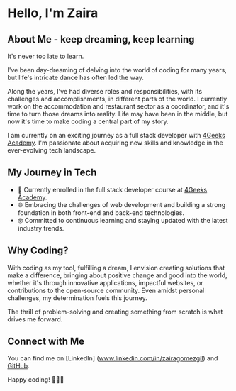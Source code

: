 # Hello, I'm Zaira

## About Me - keep dreaming, keep learning

It's never too late to learn. 

I've been day-dreaming of delving into the world of coding for many years, but life's intricate dance has often led the way. 

Along the years, I've had diverse roles and responsibilities, with its challenges and accomplishments, in different parts of the world. I currently work on the accommodation and restaurant sector as a coordinator, and it's time to turn those dreams into reality. Life may have been in the middle, but now it's time to make coding a central part of my story.

I am currently on an exciting journey as a full stack developer with [4Geeks Academy](https://www.4geeksacademy.co/). I'm passionate about acquiring new skills and knowledge in the ever-evolving tech landscape.

## My Journey in Tech

- 🚀 Currently enrolled in the full stack developer course at [4Geeks Academy](https://www.4geeksacademy.co/).
- 🌐 Embracing the challenges of web development and building a strong foundation in both front-end and back-end technologies.
- 🤓 Committed to continuous learning and staying updated with the latest industry trends.

## Why Coding?

With coding as my tool, fulfilling a dream, I envision creating solutions that make a difference, bringing about positive change and good into the world, whether it's through innovative applications, impactful websites, or contributions to the open-source community.  Even amidst personal challenges, my determination fuels this journey.

The thrill of problem-solving and creating something from scratch is what drives me forward.

## Connect with Me

You can find me on [LinkedIn] (www.linkedin.com/in/zairagomezgil) and [GitHub](https://github.com/gilzaira).

Happy coding! 👩‍💻🚀
